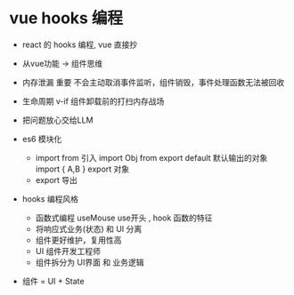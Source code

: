# vue hooks 编程

- react 的 hooks 编程, vue 直接抄
- 从vue功能 -> 组件思维
- 内存泄漏 重要
  不会主动取消事件监听，组件销毁，事件处理函数无法被回收
- 生命周期 v-if 组件卸载前的打扫内存战场
- 把问题放心交给LLM
  
- es6 模块化
  - import from 引入
    import Obj from  export default 默认输出的对象
    import { A,B } export 对象
  - export 导出

- hooks  编程风格
  - 函数式编程
    useMouse use开头 , hook 函数的特征
  - 将响应式业务(状态) 和 UI 分离
  - 组件更好维护，复用性高
  - UI 组件开发工程师
  - 组件拆分为  UI界面 和 业务逻辑

- 组件 = UI + State